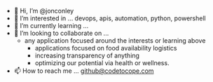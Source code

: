- 👋 Hi, I’m @jonconley
- 👀 I’m interested in ... devops, apis, automation, python, powershell
- 🌱 I’m currently learning ... 
- 💞️ I’m looking to collaborate on ... 
  - any application focused around the interests or learning above 
    - applications focused on food availability logistics
    - increasing transparency of anything
    - optimizing our potential via health or wellness.
- 📫 How to reach me ... github@codetocope.com 

<!---
jonconley/jonconley is a ✨ special ✨ repository because its `README.md` (this file) appears on your GitHub profile.
You can click the Preview link to take a look at your changes.
--->
